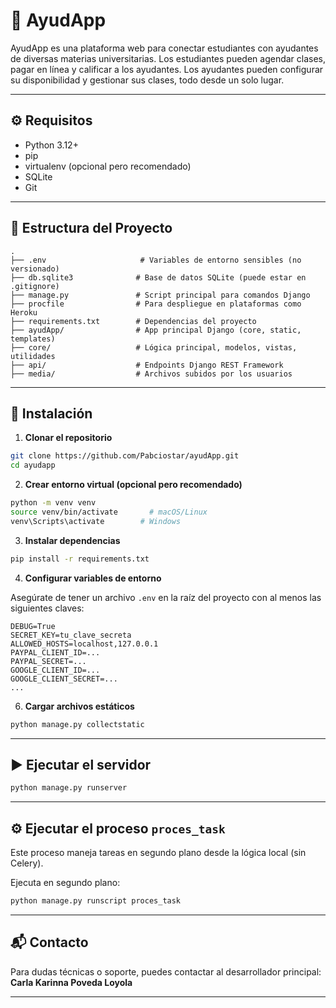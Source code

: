 # 🧠 AyudApp

AyudApp es una plataforma web para conectar estudiantes con ayudantes de diversas materias universitarias. Los estudiantes pueden agendar clases, pagar en línea y calificar a los ayudantes. Los ayudantes pueden configurar su disponibilidad y gestionar sus clases, todo desde un solo lugar.

---

## ⚙️ Requisitos

- Python 3.12+
- pip
- virtualenv (opcional pero recomendado)
- SQLite
- Git

---

## 📁 Estructura del Proyecto

```
.
├── .env                     # Variables de entorno sensibles (no versionado)
├── db.sqlite3              # Base de datos SQLite (puede estar en .gitignore)
├── manage.py               # Script principal para comandos Django
├── procfile                # Para despliegue en plataformas como Heroku
├── requirements.txt        # Dependencias del proyecto
├── ayudApp/                # App principal Django (core, static, templates)
├── core/                   # Lógica principal, modelos, vistas, utilidades
├── api/                    # Endpoints Django REST Framework
├── media/                  # Archivos subidos por los usuarios
```

---

## 🚀 Instalación

1. **Clonar el repositorio**
```bash
git clone https://github.com/Pabciostar/ayudApp.git
cd ayudapp
```

2. **Crear entorno virtual (opcional pero recomendado)**
```bash
python -m venv venv
source venv/bin/activate       # macOS/Linux
venv\Scripts\activate        # Windows
```

3. **Instalar dependencias**
```bash
pip install -r requirements.txt
```

4. **Configurar variables de entorno**

Asegúrate de tener un archivo `.env` en la raíz del proyecto con al menos las siguientes claves:

```dotenv
DEBUG=True
SECRET_KEY=tu_clave_secreta
ALLOWED_HOSTS=localhost,127.0.0.1
PAYPAL_CLIENT_ID=...
PAYPAL_SECRET=...
GOOGLE_CLIENT_ID=...
GOOGLE_CLIENT_SECRET=...
...
```

6. **Cargar archivos estáticos**
```bash
python manage.py collectstatic
```

---

## ▶️ Ejecutar el servidor

```bash
python manage.py runserver
```

---

## ⚙️ Ejecutar el proceso `proces_task`

Este proceso maneja tareas en segundo plano desde la lógica local (sin Celery).

Ejecuta en segundo plano:

```bash
python manage.py runscript proces_task
```

---

## 📬 Contacto

Para dudas técnicas o soporte, puedes contactar al desarrollador principal:  
**Carla Karinna Poveda Loyola**

---
